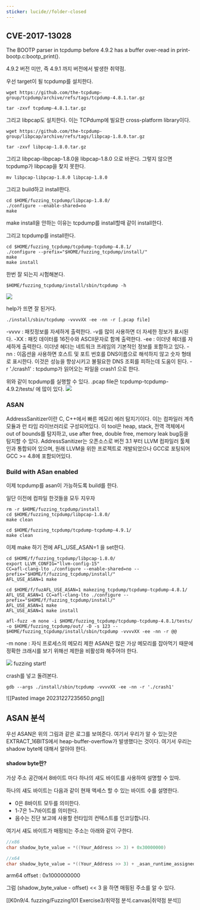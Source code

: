 ```yaml
---
sticker: lucide//folder-closed
---
```

## CVE-2017-13028

The BOOTP parser in tcpdump before 4.9.2 has a buffer over-read in print-bootp.c:bootp_print().

4.9.2 버전 미만, 즉 4.9.1 까지 버전에서 발생한 취약점.



우선 target이 될 tcpdump를 설치한다.

```
wget https://github.com/the-tcpdump-group/tcpdump/archive/refs/tags/tcpdump-4.8.1.tar.gz

tar -zxvf tcpdump-4.8.1.tar.gz
```

그리고 libpcap도 설치한다. 이는 TCPdump에 빌요한 cross-platform library이다.
```
wget https://github.com/the-tcpdump-group/libpcap/archive/refs/tags/libpcap-1.8.0.tar.gz

tar -zxvf libpcap-1.8.0.tar.gz
```

그리고 libpcap-libpcap-1.8.0을 libpcap-1.8.0 으로 바꾼다. 그렇지 않으면 tcpdump가 libpcap을 찾지 못한다.
```
mv libpcap-libpcap-1.8.0 libpcap-1.8.0
```

그리고 build하고 install한다.
```
cd $HOME/fuzzing_tcpdump/libpcap-1.8.0/
./configure --enable-shared=no
make
```
make install을 안하는 이유는 tcpdump를 install할때 같이 install한다.

그리고 tcpdump를 install한다.
```
cd $HOME/fuzzing_tcpdump/tcpdump-tcpdump-4.8.1/
./configure --prefix="$HOME/fuzzing_tcpdump/install/"
make
make install
```

한번 잘 되는지 시험해본다.
```
$HOME/fuzzing_tcpdump/install/sbin/tcpdump -h
```

![](https://i.imgur.com/sEztNV4.png)

help가 뜨면 잘 된거다.

```
./install/sbin/tcpdump -vvvvXX -ee -nn -r [.pcap file]
```
-vvvv : 패킷정보를 자세하게 출력한다. -v를 많이 사용하면 더 자세한 정보가 표시된다. 
-XX : 패킷 데이터를 16진수와 ASCII문자로 함께 출력한다.
-ee : 이더넷 헤더를 자세하게 출력한다. 이더넷 헤더는 네트워크 프레임의 기본적인 정보를 포함하고 있다.
-nn : 이옵션을 사용하면 호스트 및 포트 번호를 DNS이름으로 해석하지 않고 숫자 형태로 표시한다. 이것은 성능을 향상시키고 불필요한 DNS 조회를 피하는데 도움이 된다.
-r './crash1' : tcpdump가 읽어오는 파일을 crash1 으로 한다. 

위와 같이 tcpdump를 실행할 수 있다. .pcap file은 tcpdump-tcpdump-4.9.2/tests/ 에 많이 있다.
![](https://i.imgur.com/mxf5dwi.png)

### ASAN
AddressSanitizer이란 C, C++에서 빠른 메모리 에러 탐지기이다.
이는 컴파일러 계측모듈과 런 타임 라이브러리로 구성되어있다. 이 tool은 heap, stack, 전역 객체에서 out of bounds를 탐지하고, use after free, double free, memory leak bug등을 탐지할 수 있다.
AddressSanitizer는 오픈소스로 버전 3.1 부터 LLVM 컴파일러 툴체인과 통합되어 있으며, 원래 LLVM을 위한 프로젝트로 개발되었으나 GCC로 포팅되어 GCC >= 4.8에 포함되어있다.

### Build with ASan enabled
이제 tcpdump를 asan이 가능하도록 build를 한다.

일단 이전에 컴파일 한것들을 모두 지우자

```
rm -r $HOME/fuzzing_tcpdump/install
cd $HOME/fuzzing_tcpdump/libpcap-1.8.0/
make clean

cd $HOME/fuzzing_tcpdump/tcpdump-tcpdump-4.9.1/
make clean
```

이제 make 하기 전에 AFL_USE_ASAN=1 을 set한다.

```
cd $HOME/f/fuzzing_tcpdump/libpcap-1.8.0/
export LLVM_CONFIG="llvm-config-15"
CC=afl-clang-lto ./configure --enable-shared=no --prefix="$HOME/f/fuzzing_tcpdump/install/"
AFL_USE_ASAN=1 make

cd $HOME/f/fuzAFL_USE_ASAN=1 makezing_tcpdump/tcpdump-tcpdump-4.8.1/
AFL_USE_ASAN=1 CC=afl-clang-lto ./configure --prefix="$HOME/f/fuzzing_tcpdump/install/"
AFL_USE_ASAN=1 make
AFL_USE_ASAN=1 make install
```


```
afl-fuzz -m none -i $HOME/fuzzing_tcpdump/tcpdump-tcpdump-4.8.1/tests/ -o $HOME/fuzzing_tcpdump/out/ -D -s 123 -- $HOME/fuzzing_tcpdump/install/sbin/tcpdump -vvvvXX -ee -nn -r @@
```
-m none : 자식 프로세스의 메모리 제한
ASAN은 많은 가상 메모리를 잡아먹기 때문에 정확한 크래시를 보기 위해선 제한을 비활성화 해주어야 한다.


![](https://i.imgur.com/uTeabv4.png)
fuzzing start!

crash를 넣고 돌려본다.

```
gdb --args ./install/sbin/tcpdump -vvvvXX -ee -nn -r './crash1'
```

![[Pasted image 20231227235650.png]]

## ASAN 분석
우선 ASAN은 위의 그림과 같은 로그를 보여준다.
여기서 우리가 알 수 있는것은 EXTRACT_16BITS에서 heap-buffer-overflow가 발생했다는 것이다. 여기서 우리는 shadow byte에 대해서 알아야 한다.

#### shadow byte란?
가상 주소 공간에서 8바이트 마다 하나의 섀도 바이트를 사용하여 설명할 수 있따.

하나의 섀도 바이트는 다음과 같이 현재 액세스 할 수 있는 바이트 수를 설명한다.
- 0은 8바이트 모두를 의미한다.
- 1-7은 1~7바이트를 의미한다.
- 음수는 진단 보고에 사용할 런타임의 컨텍스트를 인코딩합니다.

여기서 섀도 바이트가 매핑되는 주소는 아래와 같이 구한다.
```C
//x86
char shadow_byte_value = *((Your_Address >> 3) + 0x30000000)

//x64
char shadow_byte_value = *((Your_Address >> 3) + _asan_runtime_assigned_offset)
```
arm64 offset : 0x1000000000 

그럼 (shadow_byte_value - offset) << 3 을 하면 매핑된 주소를 알 수 있다.



[[K0n9/4. fuzzing/Fuzzing101 Exercise3/취약점 분석.canvas|취약점 분석]]

